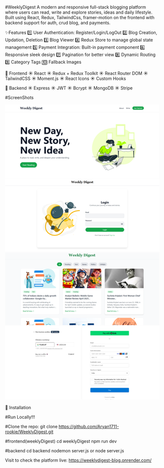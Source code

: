 #WeeklyDigest 
A modern and responsive full-stack blogging platform where users can read, write and explore stories, ideas and daily lifestyle. 
Built using React, Redux, TailwindCss, framer-motion on the frontend with backend support for auth, crud blog, and payments.

✨Features
1️⃣ User Authentication: Register/Login/LogOut
2️⃣ Blog Creation, Updation, Deletion
3️⃣ Blog Viewer
4️⃣ Redux Store to manage global state management
5️⃣ Payment Integration: Built-in payment component
6️⃣ Responsive sleek design
7️⃣ Pagination for better view
8️⃣ Dynamic Routing
9️⃣ Category Tags
🔟 Fallback Images

📁 Frontend 
☀️ React
☀️ Redux + Redux Toolkit
☀️ React Router DOM
☀️ TailwindCSS
☀️ Moment.js
☀️ React Icons
☀️ Custom Hooks

📁 Backend
☀️ Express
☀️ JWT
☀️ Bcrypt
☀️ MongoDB
☀️ Stripe

#ScreenShots

![alt text](./weeklyDigest/src/assets/image.png)
![alt text](./weeklyDigest/src/assets/image1.png)
![alt text](./weeklyDigest/src/assets/image2.png)
![alt text](./weeklyDigest/src/assets/image3.png)


💼 Installation

#Run Locally!!! 

#Clone the repo:
git clone https://github.com/Aryan1711-rookie/WeeklyDigest.git

#frontend(weeklyDigest)
cd weeklyDigest
npm run dev

#backend
cd backend
nodemon server.js or node server.js

Visit to check the platform live:
https://weeklydigest-blog.onrender.com/


